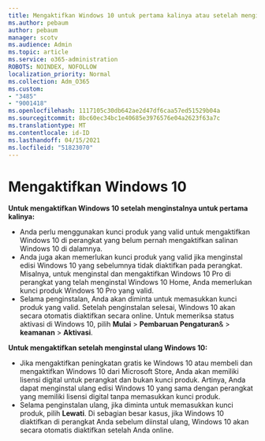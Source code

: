 ```yaml
---
title: Mengaktifkan Windows 10 untuk pertama kalinya atau setelah menginstal ulang
ms.author: pebaum
author: pebaum
manager: scotv
ms.audience: Admin
ms.topic: article
ms.service: o365-administration
ROBOTS: NOINDEX, NOFOLLOW
localization_priority: Normal
ms.collection: Adm_O365
ms.custom:
- "3485"
- "9001418"
ms.openlocfilehash: 1117105c30db642ae2d47df6caa57ed51529b04a
ms.sourcegitcommit: 8bc60ec34bc1e40685e3976576e04a2623f63a7c
ms.translationtype: MT
ms.contentlocale: id-ID
ms.lasthandoff: 04/15/2021
ms.locfileid: "51823070"
---
```

# <a name="activate-windows-10"></a>Mengaktifkan Windows 10

**Untuk mengaktifkan Windows 10 setelah menginstalnya untuk pertama kalinya:**

- Anda perlu menggunakan kunci produk yang valid untuk mengaktifkan Windows 10 di perangkat yang belum pernah mengaktifkan salinan Windows 10 di dalamnya.
- Anda juga akan memerlukan kunci produk yang valid jika menginstal edisi Windows 10 yang sebelumnya tidak diaktifkan pada perangkat. Misalnya, untuk menginstal dan mengaktifkan Windows 10 Pro di perangkat yang telah menginstal Windows 10 Home, Anda memerlukan kunci produk Windows 10 Pro yang valid.
- Selama penginstalan, Anda akan diminta untuk memasukkan kunci produk yang valid. Setelah penginstalan selesai, Windows 10 akan secara otomatis diaktifkan secara online. Untuk memeriksa status aktivasi di Windows 10, pilih **Mulai** >  **Pembaruan Pengaturan**&  >  **keamanan**  >  **Aktivasi**.

**Untuk mengaktifkan setelah menginstal ulang Windows 10:**

- Jika mengaktifkan peningkatan gratis ke Windows 10 atau membeli dan mengaktifkan Windows 10 dari Microsoft Store, Anda akan memiliki lisensi digital untuk perangkat dan bukan kunci produk. Artinya, Anda dapat menginstal ulang edisi Windows 10 yang sama dengan perangkat yang memiliki lisensi digital tanpa memasukkan kunci produk.
- Selama penginstalan ulang, jika diminta untuk memasukkan kunci produk, pilih **Lewati**. Di sebagian besar kasus, jika Windows 10 diaktifkan di perangkat Anda sebelum diinstal ulang, Windows 10 akan secara otomatis diaktifkan setelah Anda online.
